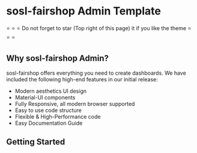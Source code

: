 # sosl-fairshop Admin Template 

:star: :star: :star: Do not forget to star (Top right of this page) it if you like the theme :star: :star: :star:

## Why sosl-fairshop Admin?

sosl-fairshop offers everything you need to create dashboards. We have included the following high-end features in our initial release:

-   Modern aesthetics UI design
-   Material-UI components
-   Fully Responsive, all modern browser supported
-   Easy to use code structure
-   Flexible & High-Performance code
-   Easy Documentation Guide


## Getting Started